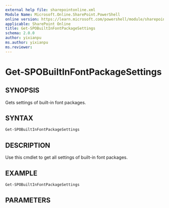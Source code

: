```yaml
---
external help file: sharepointonline.xml
Module Name: Microsoft.Online.SharePoint.PowerShell
online version: https://learn.microsoft.com/powershell/module/sharepoint-online/get-spobuiltinfontpackagesettings
applicable: SharePoint Online
title: Get-SPOBuiltInFontPackageSettings
schema: 2.0.0
author: yixianpu
ms.author: yixianpu
ms.reviewer:
---
```


# Get-SPOBuiltInFontPackageSettings

## SYNOPSIS

Gets settings of built-in font packages.
 
## SYNTAX

```powershell
Get-SPOBuiltInFontPackageSettings
```

## DESCRIPTION

Use this cmdlet to get all settings of built-in font packages.

## EXAMPLE

```powershell
Get-SPOBuiltInFontPackageSettings
```

## PARAMETERS

